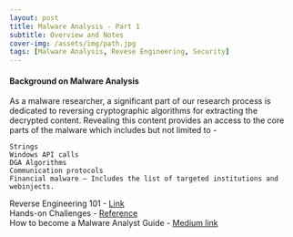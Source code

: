```yaml
---
layout: post
title: Malware Analysis - Part 1
subtitle: Overview and Notes
cover-img: /assets/img/path.jpg
tags: [Malware Analysis, Revese Engineering, Security]
---
```


#### Background on Malware Analysis 

As a malware researcher, a significant part of our research process is dedicated to reversing cryptographic algorithms for extracting the decrypted content. Revealing this content provides an access to the core parts of the malware which includes but not limited to -

```
Strings
Windows API calls
DGA Algorithms
Communication protocols
Financial malware – Includes the list of targeted institutions and webinjects.
```

Reverse Engineering 101 - [Link](https://malwareunicorn.org/workshops/re101.html#0)  
Hands-on Challenges - [Reference](http://flare-on.com/)  
How to become a Malware Analyst Guide - [Medium link](https://medium.com/@bit.malware/how-to-become-a-malware-analyst-ac8bc5ddc8f7)
